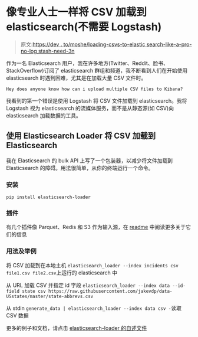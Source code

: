 # 像专业人士一样将 CSV 加载到 elasticsearch(不需要 Logstash)

> 原文:[https://dev . to/moshe/loading-csvs-to-elastic search-like-a-pro-no-log stash-need-3n](https://dev.to/moshe/loading-csvs-to-elasticsearch-like-a-pro-no-logstash-needed-3n)

作为一名 Elasticsearch 用户，我在许多地方(Twitter、Reddit、脸书、StackOverflow)订阅了 elasticsearch 群组和频道，我不断看到人们在开始使用 elasticsearch 时遇到困难，尤其是在加载大量 CSV 文件时。

```
Hey does anyone know how can i upload multiple CSV files to Kibana? 
```

我看到的第一个错误是使用 Logstash 将 CSV 文件加载到 elasticsearch。我将 Logstash 视为 elasticsearch 的流媒体服务，而不是从静态源(如 CSV)向 elasticsearch 加载数据的工具。

## [](#using-elasticsearch-loader-to-load-csvs-to-elasticsearch)使用 Elasticsearch Loader 将 CSV 加载到 Elasticsearch

我在 Elasticsearch 的 bulk API 上写了一个包装器，以减少将文件加载到 Elasticsearch 的障碍。用法很简单，从你的终端运行一个命令。

### [](#install)安装

`pip install elasticsearch-loader`

### [](#plugins)插件

有几个插件像 Parquet、Redis 和 S3 作为输入源，在 [readme](https://github.com/moshe/elasticsearch_loader) 中阅读更多关于它们的信息

### [](#usage-and-examples)用法及举例

将 CSV 加载到在本地主机
`elasticsearch_loader --index incidents csv file1.csv file2.csv`上运行的 elasticsearch 中

从 URL 加载 CSV 并指定 id 字段
`elasticsearch_loader --index data --id-field state csv https://raw.githubusercontent.com/jakevdp/data-USstates/master/state-abbrevs.csv`

从 stdin
`generate_data | elasticsearch_loader --index data csv -`读取 CSV 数据

更多的例子和文档，请点击 [elasticsearch-loader 的自述文件](https://github.com/moshe/elasticsearch_loader)